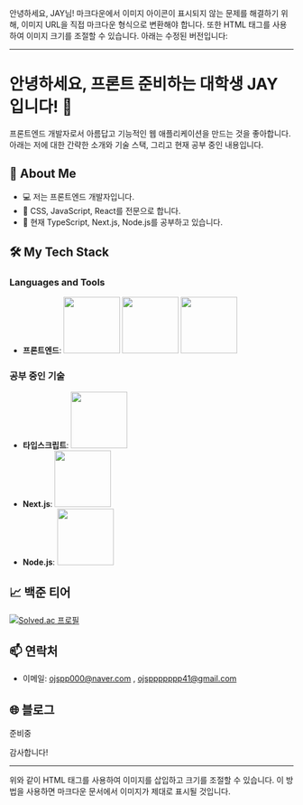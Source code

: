 안녕하세요, JAY님! 마크다운에서 이미지 아이콘이 표시되지 않는 문제를 해결하기 위해, 이미지 URL을 직접 마크다운 형식으로 변환해야 합니다. 또한 HTML 태그를 사용하여 이미지 크기를 조절할 수 있습니다. 아래는 수정된 버전입니다:

---

# 안녕하세요, 프론트 준비하는 대학생 JAY 입니다! 👋

프론트엔드 개발자로서 아름답고 기능적인 웹 애플리케이션을 만드는 것을 좋아합니다. 아래는 저에 대한 간략한 소개와 기술 스택, 그리고 현재 공부 중인 내용입니다.

## 🚀 About Me

- 💻 저는 프론트엔드 개발자입니다.
- 🎨 CSS, JavaScript, React를 전문으로 합니다.
- 🌱 현재 TypeScript, Next.js, Node.js를 공부하고 있습니다.

## 🛠️ My Tech Stack

### Languages and Tools

- **프론트엔드**: 
  <img src="https://img.shields.io/badge/-CSS3-1572B6?style=flat-square&logo=css3&logoColor=white" width="100" />
  <img src="https://img.shields.io/badge/-JavaScript-F7DF1E?style=flat-square&logo=javascript&logoColor=black" width="100" />
  <img src="https://img.shields.io/badge/-React-61DAFB?style=flat-square&logo=react&logoColor=black" width="100" />

### 공부 중인 기술

- **타입스크립트**: 
  <img src="https://img.shields.io/badge/-TypeScript-007ACC?style=flat-square&logo=typescript&logoColor=white" width="100" />
- **Next.js**: 
  <img src="https://img.shields.io/badge/-Next.js-000000?style=flat-square&logo=nextdotjs&logoColor=white" width="100" />
- **Node.js**: 
  <img src="https://img.shields.io/badge/-Node.js-339933?style=flat-square&logo=nodedotjs&logoColor=white" width="100" />

## 📈 백준 티어

[![Solved.ac 프로필](http://mazassumnida.wtf/api/v2/generate_badge?boj=ojspp41)](https://solved.ac/ojspp41)

## 📫 연락처

- 이메일: ojspp000@naver.com , ojsppppppp41@gmail.com

## 🌐 블로그
준비중 

감사합니다!

---

위와 같이 HTML 태그를 사용하여 이미지를 삽입하고 크기를 조절할 수 있습니다. 이 방법을 사용하면 마크다운 문서에서 이미지가 제대로 표시될 것입니다.
